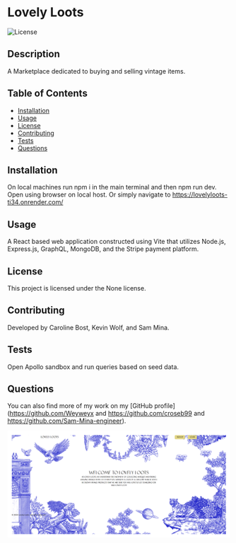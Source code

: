 # Lovely Loots

![License](https://img.shields.io/badge/license-None-blue.svg)

## Description
A Marketplace dedicated to buying and selling vintage items. 

## Table of Contents
- [Installation](#installation)  
- [Usage](#usage)  
- [License](#license) 
- [Contributing](#contributing)  
- [Tests](#tests)  
- [Questions](#questions)

## Installation
On local machines run npm i in the main terminal and then npm run dev. Open using browser on local host. Or simply navigate to https://lovelyloots-ti34.onrender.com/

## Usage
A React based web application constructed using Vite that utilizes Node.js, Express.js, GraphQL, MongoDB, and the Stripe payment platform.

## License
This project is licensed under the None license.

## Contributing
Developed by Caroline Bost, Kevin Wolf, and Sam Mina.

## Tests
Open Apollo sandbox and run queries based on seed data. 

## Questions
You can also find more of my work on my [GitHub profile](https://github.com/Weyweyx and https://github.com/croseb99 and https://github.com/Sam-Mina-engineer).

![Screenshot of the application](client/src/assets/images/Screenshot.png)
